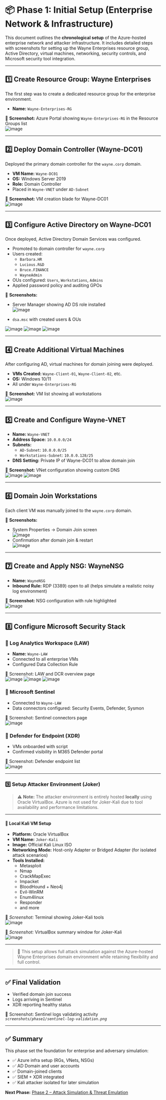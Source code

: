 # 📦 Phase 1: Initial Setup (Enterprise Network & Infrastructure)

This document outlines the **chronological setup** of the Azure-hosted enterprise network and attacker infrastructure. It includes detailed steps with screenshots for setting up the Wayne Enterprises resource group, Active Directory, virtual machines, networking, security controls, and Microsoft security tool integration.

---

## 1️⃣ Create Resource Group: Wayne Enterprises
The first step was to create a dedicated resource group for the enterprise environment.

- **Name:** `Wayne-Enterprises-RG`

📸 **Screenshot:** Azure Portal showing `Wayne-Enterprises-RG` in the Resource Groups list  
![image](https://github.com/user-attachments/assets/7a92adbb-2a30-4289-879d-0f70750f438a)



---

## 2️⃣ Deploy Domain Controller (Wayne-DC01)
Deployed the primary domain controller for the `wayne.corp` domain.

- **VM Name:** `Wayne-DC01`
- **OS:** Windows Server 2019
- **Role:** Domain Controller
- Placed in `Wayne-VNET` under `AD-Subnet`

📸 **Screenshot:** VM creation blade for Wayne-DC01  
![image](https://github.com/user-attachments/assets/02e884be-370e-4d18-b08d-4577f35bbc15)


---

## 3️⃣ Configure Active Directory on Wayne-DC01
Once deployed, Active Directory Domain Services was configured.

- Promoted to domain controller for `wayne.corp`
- Users created:
  - `Barbara.HR`
  - `Lucious.R&D`
  - `Bruce.FINANCE`
  - `WayneAdmin`
- OUs configured: `Users`, `Workstations`, `Admins`
- Applied password policy and auditing GPOs

📸 **Screenshots:**
- Server Manager showing AD DS role installed  
![image](https://github.com/user-attachments/assets/263dc3da-9273-40c5-81e1-19643e73bceb)

- `dsa.msc` with created users & OUs

![image](https://github.com/user-attachments/assets/ec2bbfd7-df46-439c-aeb5-0cabb8b6ee63)
![image](https://github.com/user-attachments/assets/2e4ae7b1-a045-4037-b750-bd3162f5b29f)
![image](https://github.com/user-attachments/assets/d61aa893-f8d2-4ef6-84a3-4a72a263b566)


---

## 4️⃣ Create Additional Virtual Machines
After configuring AD, virtual machines for domain joining were deployed.

- **VMs Created:** `Wayne-Client-01`, `Wayne-Client-02`, etc.
- **OS:** Windows 10/11
- All under `Wayne-Enterprises-RG`

📸 **Screenshot:** VM list showing all workstations  
![image](https://github.com/user-attachments/assets/41cee873-c176-4fad-900e-35acdac13c69)


---

## 5️⃣ Create and Configure Wayne-VNET

- **Name:** `Wayne-VNET`
- **Address Space:** `10.0.0.0/24`
- **Subnets:**
  - `AD-Subnet`: `10.0.0.0/25`
  - `Workstations-Subnet`: `10.0.0.128/25`
- **DNS Setting:** Private IP of Wayne-DC01 to allow domain join

📸 **Screenshot:** VNet configuration showing custom DNS  
![image](https://github.com/user-attachments/assets/8629073b-33d6-46f7-b4cb-d2285dfa6842)
![image](https://github.com/user-attachments/assets/2f99ea2c-0ec4-441b-8041-598f636361e4)


---

## 6️⃣ Domain Join Workstations
Each client VM was manually joined to the `wayne.corp` domain.

📸 **Screenshots:**
- System Properties → Domain Join screen  
![image](https://github.com/user-attachments/assets/ee55782c-cbe4-46db-9c93-0c0c97bae755)
- Confirmation after domain join & restart  
![image](https://github.com/user-attachments/assets/a6615d30-7bc6-4223-879f-60c57c39a14b)


---

## 7️⃣ Create and Apply NSG: WayneNSG

- **Name:** `WayneNSG`
- **Inbound Rule:** RDP (3389) open to all (helps simulate a realistic noisy log environment) 

📸 **Screenshot:** NSG configuration with rule highlighted  
![image](https://github.com/user-attachments/assets/e92fb383-5f5c-49b9-a31f-c3c680424071)


---

## 8️⃣ Configure Microsoft Security Stack

### 🔹 Log Analytics Workspace (LAW)
- **Name:** `Wayne-LAW`
- Connected to all enterprise VMs
- Configured Data Collection Rule

📸 Screenshot: LAW and DCR overview page  
![image](https://github.com/user-attachments/assets/fa6cbc14-ab40-410b-a514-cd090f25f1e1)
![image](https://github.com/user-attachments/assets/f918a71a-408e-4a4f-9729-c04dc19eca63)
![image](https://github.com/user-attachments/assets/39d814f7-9b5c-49b3-a2bc-a389466ed06a)



### 🔹 Microsoft Sentinel
- Connected to `Wayne-LAW`
- Data connectors configured: Security Events, Defender, Sysmon

📸 Screenshot: Sentinel connectors page  
![image](https://github.com/user-attachments/assets/f94660cd-49c6-488b-9fe7-535f51fbfff3)


### 🔹 Defender for Endpoint (XDR)
- VMs onboarded with script
- Confirmed visibility in M365 Defender portal

📸 Screenshot: Defender endpoint list  
![image](https://github.com/user-attachments/assets/066e161c-7164-49c4-b0d2-58513525e928)


---

### 9️⃣ Setup Attacker Environment (Joker)

> ⚠️ **Note:** The attacker environment is entirely hosted **locally** using Oracle VirtualBox. Azure is not used for Joker-Kali due to tool availability and performance limitations.

---

#### 🔹 Local Kali VM Setup
- **Platform:** Oracle VirtualBox
- **VM Name:** `Joker-Kali`
- **Image:** Official Kali Linux ISO
- **Networking Mode:** Host-only Adapter or Bridged Adapter (for isolated attack scenarios)
- **Tools Installed:**
  - Metasploit
  - Nmap
  - CrackMapExec
  - Impacket
  - BloodHound + Neo4j
  - Evil-WinRM
  - Enum4linux
  - Responder
  - and more

📸 _Screenshot:_ Terminal showing Joker-Kali tools  
![image](screenshots/phase1/kali-terminal.png)

📸 _Screenshot:_ VirtualBox summary window for Joker-Kali  
![image](https://github.com/user-attachments/assets/d093fbb4-9c0d-4d15-8a6c-fdd995d6c397)


---

> 🧩 This setup allows full attack simulation against the Azure-hosted Wayne Enterprises domain environment while retaining flexibility and full control.

---

## ✅ Final Validation
- Verified domain join success
- Logs arriving in Sentinel
- XDR reporting healthy status

📸 Screenshot: Sentinel logs validating activity  
_`screenshots/phase1/sentinel-log-validation.png`_

---

## ✅ Summary
This phase set the foundation for enterprise and adversary simulation:
- ✅ Azure infra setup (RGs, VNets, NSGs)
- ✅ AD Domain and user accounts
- ✅ Domain-joined clients
- ✅ SIEM + XDR integrated
- ✅ Kali attacker isolated for later simulation

**Next Phase:** [Phase 2 – Attack Simulation & Threat Emulation](https://github.com/bnmou/Azure-Enterprise-Simulation/blob/main/2%20-%20Attack%20Simulation%20%26%20Threat%20Emulation.md)
